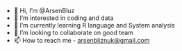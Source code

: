 - 👋 Hi, I’m @ArsenBluz
- 👀 I’m interested in coding and data
- 🌱 I’m currently learning R language and System analysis
- 💞️ I’m looking to collaborate on good team
- 📫 How to reach me - arsenbliznuk@gmail.com

<!---
ArsenBluz/ArsenBluz is a ✨ special ✨ repository because its `README.md` (this file) appears on your GitHub profile.
You can click the Preview link to take a look at your changes.
--->
